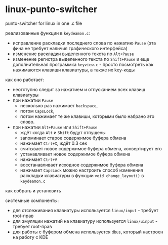 # linux-punto-switcher
punto-switcher for linux in one .c file

реализованные функции в `keydeamon.c`:
- исправление раскладки последнего слова по нажатию `Pause` (эта фича не требует наличия графического интерфейса)
- изменение раскладки выделенного текста по `Alt+Pause`
- изменение регистра выделенного текста по `Shift+Pause`
и еще дополнительная программка `keyview.c` - просто посмотреть как нажимаются клавиши клавиатуры, а также их key-коды

как оно работает:  
- неотступно следит за нажатием и отпусканием всех клавиш клавиатуры
- при нажатии `Pause` 
	- несколько раз нажимает `backspace`, 
	- потом `CapsLock`, 
	- потом нажимает те же клавиши, которыми было набрано это слово.
- при нажатии `Alt+Pause` или `Shift+Pause` 
	- ждёт когда `Alt` и `Shift` будут отпущены
	- запоминает старое содержимое буфера обмена
	- нажимает `Ctrl+X`, ждёт 0.3 сек
	- считывает новое содержимое буфера обмена, конвертирует его
	- устанавливает новое содержимое буфера обмена
	- нажимает `Ctrl+V`
	- восстанавливает исходное содержимое буфера обмена
	- нажимает `CapsLock`
можно настроить способ изменения раскладки клавиатуры в функции `void change_layout()` в `keydeamon.c`

как собрать и установить


системные компоненты:
- для отслеживания клавиатуры используется `linux/input` - требует root-прав
- для эмуляции нажатий на клавиатуру используется `linux/uinput`  - требует root-прав
- для работы с буфером обмена используется `dbus`, который настроен на работу с KDE